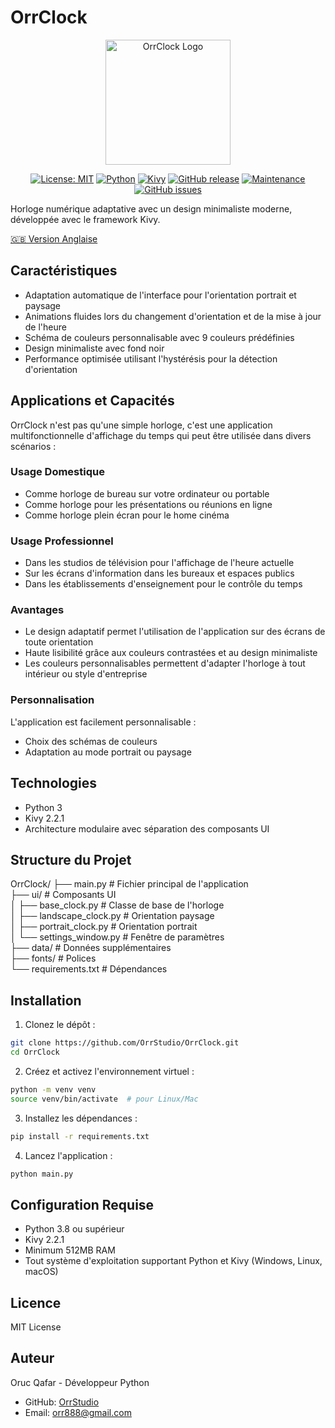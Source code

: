# OrrClock

<div align="center">
  <img src="https://github.com/user-attachments/assets/83289c8e-472e-44d9-8bc7-eb27bec46763" alt="OrrClock Logo" width="200"/>
</div>

<div align="center">
  
[![License: MIT](https://img.shields.io/badge/License-MIT-yellow.svg)](https://opensource.org/licenses/MIT)
[![Python](https://img.shields.io/badge/Python-3.8%2B-blue)](https://www.python.org/)
[![Kivy](https://img.shields.io/badge/Kivy-2.2.1-brightgreen)](https://kivy.org/)
[![GitHub release](https://img.shields.io/badge/Release-v1.0.0-blue)](https://github.com/OrrStudio/OrrClock/releases)
[![Maintenance](https://img.shields.io/badge/Maintained%3F-yes-green.svg)](https://github.com/OrrStudio/OrrClock/graphs/commit-activity)
[![GitHub issues](https://img.shields.io/github/issues/OrrStudio/OrrClock)](https://github.com/OrrStudio/OrrClock/issues)

</div>

Horloge numérique adaptative avec un design minimaliste moderne, développée avec le framework Kivy.

[🇬🇧 Version Anglaise](README.md)

## Caractéristiques

- Adaptation automatique de l'interface pour l'orientation portrait et paysage
- Animations fluides lors du changement d'orientation et de la mise à jour de l'heure
- Schéma de couleurs personnalisable avec 9 couleurs prédéfinies
- Design minimaliste avec fond noir
- Performance optimisée utilisant l'hystérésis pour la détection d'orientation

## Applications et Capacités

OrrClock n'est pas qu'une simple horloge, c'est une application multifonctionnelle d'affichage du temps qui peut être utilisée dans divers scénarios :

### Usage Domestique
- Comme horloge de bureau sur votre ordinateur ou portable
- Comme horloge pour les présentations ou réunions en ligne
- Comme horloge plein écran pour le home cinéma

### Usage Professionnel
- Dans les studios de télévision pour l'affichage de l'heure actuelle
- Sur les écrans d'information dans les bureaux et espaces publics
- Dans les établissements d'enseignement pour le contrôle du temps

### Avantages
- Le design adaptatif permet l'utilisation de l'application sur des écrans de toute orientation
- Haute lisibilité grâce aux couleurs contrastées et au design minimaliste
- Les couleurs personnalisables permettent d'adapter l'horloge à tout intérieur ou style d'entreprise

### Personnalisation
L'application est facilement personnalisable :
- Choix des schémas de couleurs
- Adaptation au mode portrait ou paysage

## Technologies

- Python 3
- Kivy 2.2.1
- Architecture modulaire avec séparation des composants UI

## Structure du Projet

OrrClock/
├── main.py                 # Fichier principal de l'application  
├── ui/                     # Composants UI  
│   ├── base_clock.py       # Classe de base de l'horloge  
│   ├── landscape_clock.py  # Orientation paysage  
│   ├── portrait_clock.py   # Orientation portrait  
│   └── settings_window.py  # Fenêtre de paramètres  
├── data/                   # Données supplémentaires  
├── fonts/                  # Polices  
└── requirements.txt        # Dépendances  

## Installation

1. Clonez le dépôt :
```bash
git clone https://github.com/OrrStudio/OrrClock.git
cd OrrClock
```

2. Créez et activez l'environnement virtuel :
```bash
python -m venv venv
source venv/bin/activate  # pour Linux/Mac
```

3. Installez les dépendances :
```bash
pip install -r requirements.txt
```

4. Lancez l'application :
```bash
python main.py
```

## Configuration Requise

- Python 3.8 ou supérieur
- Kivy 2.2.1
- Minimum 512MB RAM
- Tout système d'exploitation supportant Python et Kivy (Windows, Linux, macOS)

## Licence

MIT License

## Auteur

Oruc Qafar - Développeur Python
- GitHub: [OrrStudio](https://github.com/OrrStudio)
- Email: orr888@gmail.com
